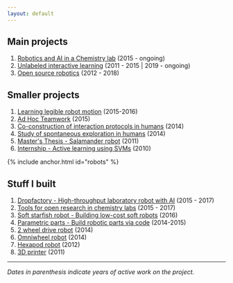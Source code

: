 ```yaml
---
layout: default
---
```


## Main projects

1. [Robotics and AI in a Chemistry lab](chemobot) (2015 - ongoing)
1. [Unlabeled interactive learning](thesis) (2011 - 2015 \| 2019 - ongoing)
1. [Open source robotics](open_robotics) (2012 - 2018)

## Smaller projects

1. [Learning legible robot motion](legible_motion) (2015-2016)
1. [Ad Hoc Teamwork](adhoc_team) (2015)
1. [Co-construction of interaction protocols in humans](coco_game) (2014)
1. [Study of spontaneous exploration in humans](human_exploration) (2014)
1. [Master's Thesis - Salamander robot](salamander) (2011)
1. [Internship - Active learning using SVMs](active_learning) (2010)

{% include anchor.html id="robots" %}
## Stuff I built

1. [Dropfactory - High-throughput laboratory robot with AI](https://github.com/croningp/dropfactory) (2015 - 2017)
1. [Tools for open research in chemistry labs](open_robotics#laboratory-robotics) (2015 - 2017)
1. [Soft starfish robot - Building low-cost soft robots](https://github.com/poppy-project/poppy-soft-starfish) (2016)
1. [Parametric parts - Build robotic parts via code](parametric_parts) (2014-2015)
1. [2 wheel drive robot](https://github.com/jgrizou/robot_2WD) (2014)
1. [Omniwheel robot](https://github.com/jgrizou/robot_omniwheel) (2014)
1. [Hexapod robot](https://github.com/jgrizou/robot_hexapod) (2012)
1. [3D printer](3D_printer) (2011)

---

*Dates in parenthesis indicate years of active work on the project.*
